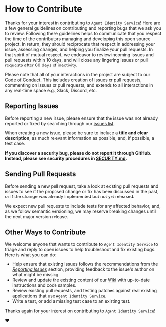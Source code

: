 # How to Contribute

Thanks for your interest in contributing to `Agent Identity Service`! Here are a few
general guidelines on contributing and reporting bugs that we ask you to review.
Following these guidelines helps to communicate that you respect the time of the
contributors managing and developing this open source project. In return, they
should reciprocate that respect in addressing your issue, assessing changes, and
helping you finalize your pull requests. In that spirit of mutual respect, we
endeavor to review incoming issues and pull requests within 10 days, and will
close any lingering issues or pull requests after 60 days of inactivity.

Please note that all of your interactions in the project are subject to our
[Code of Conduct](/CODE_OF_CONDUCT.md). This includes creation of issues or pull
requests, commenting on issues or pull requests, and extends to all interactions
in any real-time space e.g., Slack, Discord, etc.

## Reporting Issues

Before reporting a new issue, please ensure that the issue was not already
reported or fixed by searching through our [issues
list](https://github.com/cisco-outshift-ai-agents/identity-service-samples/issues).

When creating a new issue, please be sure to include a **title and clear
description**, as much relevant information as possible, and, if possible, a
test case.

**If you discover a security bug, please do not report it through GitHub.
Instead, please see security procedures in [SECURITY.md](/SECURITY.md).**

## Sending Pull Requests

Before sending a new pull request, take a look at existing pull requests and
issues to see if the proposed change or fix has been discussed in the past, or
if the change was already implemented but not yet released.

We expect new pull requests to include tests for any affected behavior, and, as
we follow semantic versioning, we may reserve breaking changes until the next
major version release.

## Other Ways to Contribute

We welcome anyone that wants to contribute to `Agent Identity Service` to triage and
reply to open issues to help troubleshoot and fix existing bugs. Here is what
you can do:

- Help ensure that existing issues follows the recommendations from the
  _[Reporting Issues](#reporting-issues)_ section, providing feedback to the
  issue's author on what might be missing.
- Review and update the existing content of our
  [Wiki](https://github.com/cisco-outshift-ai-agents/identity-service-samples/wiki) with up-to-date
  instructions and code samples.
- Review existing pull requests, and testing patches against real existing
  applications that use `Agent Identity Service`.
- Write a test, or add a missing test case to an existing test.

Thanks again for your interest on contributing to `Agent Identity Service`!

:heart:
